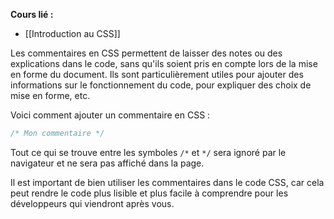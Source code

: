 **Cours lié :**
- [[Introduction au CSS]]

Les commentaires en CSS permettent de laisser des notes ou des explications dans le code, sans qu'ils soient pris en compte lors de la mise en forme du document. Ils sont particulièrement utiles pour ajouter des informations sur le fonctionnement du code, pour expliquer des choix de mise en forme, etc.

Voici comment ajouter un commentaire en CSS :

```CSS
/* Mon commentaire */
```

Tout ce qui se trouve entre les symboles `/*` et `*/` sera ignoré par le navigateur et ne sera pas affiché dans la page.

Il est important de bien utiliser les commentaires dans le code CSS, car cela peut rendre le code plus lisible et plus facile à comprendre pour les développeurs qui viendront après vous.